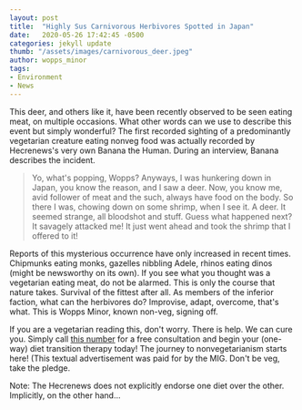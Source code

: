 ```yaml
---
layout: post
title:  "Highly Sus Carnivorous Herbivores Spotted in Japan"
date:   2020-05-26 17:42:45 -0500
categories: jekyll update
thumb: "/assets/images/carnivorous_deer.jpeg"
author: wopps_minor
tags:
- Environment
- News
---
```


This deer, and others like it, have been recently observed to be seen eating meat, on multiple occasions. What other words can we use to describe this event but simply wonderful? The first recorded sighting of a predominantly vegetarian creature eating nonveg food was actually recorded by Hecrenews's very own Banana the Human. During an interview, Banana describes the incident.

> Yo, what's popping, Wopps? Anyways, I was hunkering down in Japan, you know the reason, and I saw a deer. Now, you know me, avid follower of meat and the such, always have food on the body. So there I was,  chowing down on some shrimp, when I see it. A deer. It seemed strange, all bloodshot and stuff. Guess what happened next? It savagely attacked me! It just went ahead and took the shrimp that I offered to it!

Reports of this mysterious occurrence have only increased in recent times. Chipmunks eating monks, gazelles nibbling Adele, rhinos eating dinos (might be newsworthy on its own). If you see what you thought was a vegetarian eating meat, do not be alarmed. This is only the course that nature takes. Survival of the fittest after all. As members of the inferior faction, what can the herbivores do? Improvise, adapt, overcome, that's what. This is Wopps Minor, known non-veg, signing off.


If you are a vegetarian reading this, don't worry. There is help. We can cure you. Simply call [this number](https://www.youtube.com/watch?v=dQw4w9WgXcQ) for a free consultation and begin your (one-way) diet transition therapy today! The journey to nonvegetarianism starts here! (This textual advertisement was paid for by the MIG. Don't be veg, take the pledge.

Note: The Hecrenews does not explicitly endorse one diet over the other. Implicitly, on the other hand...
